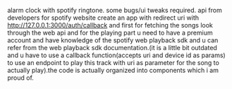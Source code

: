 alarm clock with spotify ringtone. some bugs/ui tweaks required. api from developers for spotify website create an app with redirect uri with http://127.0.0.1:3000/auth/callback and first for fetching the songs look through the web api and for the playing part u need to have a premium account and have knowledge of the spotify web playback sdk and u can refer from the web playback sdk documentation.(it is a little bit outdated and u have to use a callback function(accepts uri and device id as params) to use an endpoint to play this track with uri as parameter for the song to actually play).the code is actually organized into components which i am proud of.
